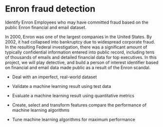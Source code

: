 # Enron fraud detection

Identify Enron Employees who may have committed fraud based on the public Enron financial and email dataset.

In 2000, Enron was one of the largest companies in the United States. By 2002, it had collapsed into bankruptcy due to 
widespread corporate fraud. In the resulting Federal investigation, there was a significant amount of typically confidential
information entered into public record, including tens of thousands of emails and detailed financial data for top executives. 
In this project, we will play detective, and build a person of interest identifier based on financial and email data made
public as a result of the Enron scandal. 

* Deal with an imperfect, real-world dataset

* Validate a machine learning result using test data

* Evaluate a machine learning result using quantitative metrics

* Create, select and transform features compare the performance of machine learning algorithms

* Tune machine learning algorithms for maximum performance
